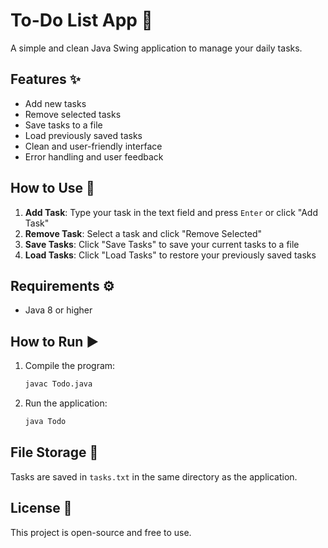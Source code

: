 # To-Do List App 📝

A simple and clean Java Swing application to manage your daily tasks.

## Features ✨
- Add new tasks
- Remove selected tasks
- Save tasks to a file
- Load previously saved tasks
- Clean and user-friendly interface
- Error handling and user feedback

## How to Use 🚀
1. **Add Task**: Type your task in the text field and press `Enter` or click "Add Task"
2. **Remove Task**: Select a task and click "Remove Selected"
3. **Save Tasks**: Click "Save Tasks" to save your current tasks to a file
4. **Load Tasks**: Click "Load Tasks" to restore your previously saved tasks

## Requirements ⚙️
- Java 8 or higher

## How to Run ▶️
1. Compile the program:
   ```sh
   javac Todo.java
   ```
2. Run the application:
   ```sh
   java Todo
   ```

## File Storage 💾
Tasks are saved in `tasks.txt` in the same directory as the application.

## License 📄
This project is open-source and free to use.